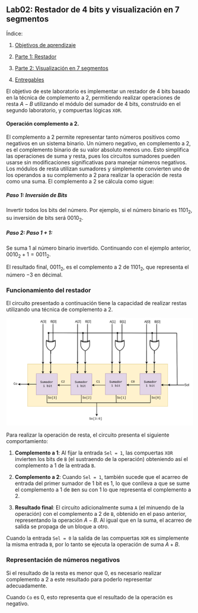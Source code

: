 
## Lab02: Restador de 4 bits y visualización en 7 segmentos


Índice:

1. [Objetivos de aprendizaje](#introducción)

2. [Parte 1: Restador](#parte-1-sumador-de-1-bit)

3. [Parte 2: Visualización en 7 segmentos](#sumador-de-4-bits)

4. [Entregables](#sumador-de-4-bits)


El objetivo de este laboratorio es implementar un restador de 4 bits basado en la técnica de complemento a 2, permitiendo realizar operaciones de resta $A−B$ utilizando el módulo del sumador de 4 bits, construido en el segundo laboratorio, y compuertas lógicas ```XOR```. 


#### Operación complemento a 2.

El complemento a 2 permite representar tanto números positivos como negativos en un sistema binario. Un número negativo, en complemento a 2, es el complemento binario de su valor absoluto menos uno. Esto simplifica las operaciones de suma y resta, pues los circuitos sumadores pueden usarse sin modificaciones significativas para manejar números negativos. Los módulos de resta  utilizan sumadores y simplemente convierten uno de los operandos a su complemento a 2 para realizar la operación de resta como una suma. El complemento a 2 se cálcula como sigue:   

##### Paso 1: Inversión de Bits

Invertir todos los bits del número. Por ejemplo, si el número binario es $1101_2$​, su inversión de bits será $0010_2$​.


##### Paso 2: Paso 1 + 1:

Se suma 1 al número binario invertido. Continuando con el ejemplo anterior, $0010_2+1 = 0011_2$​.


El resultado final, $0011_2$​, es el complemento a 2 de $1101_2$​, que representa el número $−3$ en décimal.


### Funcionamiento del restador

El circuito presentado a continuación tiene la capacidad de realizar restas utilizando una técnica de complemento a 2. 

<p align="center">
 <img src="../figs/Restador.png" alt="alt text" width=600 >
</p>

Para realizar la operación de resta, el circuito presenta el siguiente comportamiento: 

1. **Complemento a 1**: Al fijar la entrada ```Sel = 1```, las compuertas ```XOR``` invierten los bits de ```B``` (el sustraendo de la operación) obteniendo así el complemento a 1 de la entrada ```B```. 

2. **Complemento a 2**: Cuando ```Sel = 1```, también sucede que el acarreo de entrada del primer sumador de 1 bit es 1, lo que conlleva a que se sume el complemento a 1  de ```B```en su con 1 lo que representa el complemento a 2.

3. **Resultado final**: El circuito adicionalmente suma ```A``` (el minuendo de la operación) con el complemento a 2 de ```B```, obtenido en el paso anterior, representando la operación  $A−B$. Al igual que en la suma, el acarreo de salida se propaga de un bloque a otro.

Cuando la entrada ```Sel = 0``` la salida de las compuertas ```XOR``` es simplemente la misma entrada ```B```, por lo tanto se ejecuta la operación de suma $A+B$.

### Representación de números negativos

Si el resultado de la resta es menor que 0, es necesario realizar complemento a 2 a este resultado para poderlo representar adecuadamente. 

Cuando ```Co``` es 0, esto representa que el resultado de la operación es negativo. 

